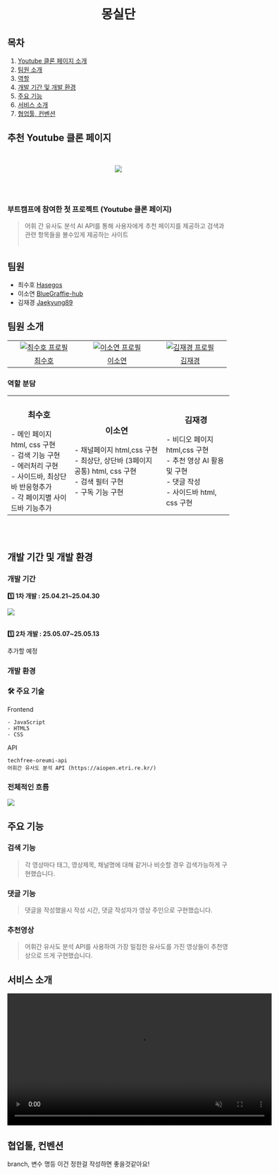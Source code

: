 <h1 align="center">몽실단</h1>

## 목차

1. [Youtube 클론 페이지 소개](#추천-youtube-클론-페이지)
2. [팀원 소개](#팀원-소개)
3. [역할](#역할)
4. [개발 기간 및 개발 환경](#개발-기간-및-개발-환경)
5. [주요 기능](#주요-기능)
6. [서비스 소개](#서비스-소개)
7. [협업툴, 컨벤션](#협업툴-컨벤션)

## 추천 Youtube 클론 페이지

<br>

<p align="center">
    <img src="https://github.com/user-attachments/assets/85a38380-7ab2-44eb-83dd-d6242579f700">
</p>
<br><br>

<h3>부트캠프에 참여한 첫 프로젝트 (Youtube 클론 페이지) </h3>

>어휘 간 유사도 분석 AI API를 통해 사용자에게 추천 페이지를 제공하고 검색과 관련 항목들을 볼수있게 제공하는 사이트
> <br><br>

## 팀원

- 최수호 [Hasegos](https://github.com/Hasegos)
- 이소연 [BlueGraffie-hub](https://github.com/BlueGraffie-hub)
- 김재경 [Jaekyung89](https://github.com/Jaekyung89)

## 팀원 소개

<table align="center">
    <tr>
        <td align="center" width="150px">
            <a href="https://github.com/Hasegos" target="_blank">
            <img src="https://avatars.githubusercontent.com/u/93961708?s=400&v=4" alt="최수호 프로필">
            </a>
        </td>    
        <td align="center" width="150px">
            <a href="https://github.com/BlueGraffie-hub" target="_blank">
            <img src="https://avatars.githubusercontent.com/u/206796478?v=4"  alt="이소연 프로필">
            </a>
        </td>    
        <td align="center" width="150px">
            <a href="https://github.com/Jaekyung89" target="_blank">
            <img src="https://avatars.githubusercontent.com/u/127376926?v=4"  alt="김재경 프로필">
            </a>
        </td>             
    </tr>
     <tr>
        <td align="center">
            <a href="https://github.com/Hasegos" target="_blank">최수호</a>
        </td>    
        <td align="center">
            <a href="https://github.com/BlueGraffie-hub" target="_blank">이소연</a>
        </td>    
        <td align="center">
            <a href="https://github.com/Jaekyung89" target="_blank">김재경</a>
        </td>                
    </tr>
</table>

### 역할 분담

<table align="center">
    <tr>
        <td>
        <h3 align="center">최수호</h3>
        - 메인 페이지 html, css 구현 <br>
        - 검색 기능 구현 <br>
        - 에러처리 구현 <br>
        - 사이드바, 최상단바 반응형추가 <br> 
        - 각 페이지별 사이드바 기능추가 <br>      
        </td>
        <td >
        <h3 align="center">이소연</h3>
        - 채널페이지 html,css 구현 <br>
        - 최상단, 상단바 (3페이지 공통) html, css 구현 <br>
        - 검색 필터 구현 <br>
        - 구독 기능 구현<br>
        </td>
        <td>
        <h3 align="center">김재경</h3>
        - 비디오 페이지 html,css 구현 <br>
        - 추천 영상 AI 활용 및 구현 <br>
        - 댓글 작성 <br>
        - 사이드바 html, css 구현 <br>        
        </td>
    </tr>
</table>

<br><br>

## 개발 기간 및 개발 환경

### 개발 기간

<strong>1️⃣ 1차 개발 : 25.04.21~25.04.30</strong>

<img src="https://github.com/user-attachments/assets/87f9b29c-400d-4f5d-ba9d-cf8508caaeb2">
<br><br>

<strong>1️⃣ 2차 개발 : 25.05.07~25.05.13</strong>

추가할 예정

### 개발 환경

### 🛠 주요 기술

Frontend

```
- JavaScript
- HTML5
- CSS
```

API 
```
techfree-oreumi-api
어휘간 유사도 분석 API (https://aiopen.etri.re.kr/)
```

### 전체적인 흐름

<img src="https://github.com/user-attachments/assets/20b30c50-38af-4861-81b0-2101830a5a94">


## 주요 기능

### 검색 기능

> 각 영상마다  태그, 영상제목, 채널명에 대해 같거나 비슷할 경우 검색가능하게 구현했습니다.

### 댓글 기능

> 댓글을 작성했을시 작성 시간, 댓글 작성자가 영상 주인으로 구현했습니다.

### 추천영상 

> 어휘간 유사도 분석 API를 사용하여 가장 밀접한 유사도를 가진 영상들이 추천영상으로 뜨게 구현했습니다.


## 서비스 소개

<p>
  <video src="https://github.com/user-attachments/assets/c17a691a-a4a7-4bab-82a5-fdfb74a28220" autoplay loop muted playsinline width="600" />
</p>

## 협업툴, 컨벤션

branch, 변수 명등 이건 정한걸 작성하면 좋을것같아요!
